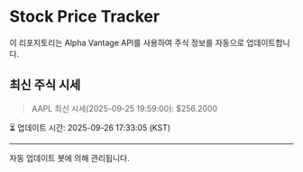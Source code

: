 
# Stock Price Tracker

이 리포지토리는 Alpha Vantage API를 사용하여 주식 정보를 자동으로 업데이트합니다.

## 최신 주식 시세
> AAPL 최신 시세(2025-09-25 19:59:00): $256.2000

⏳ 업데이트 시간: 2025-09-26 17:33:05 (KST)

---
자동 업데이트 봇에 의해 관리됩니다.
